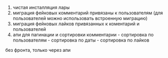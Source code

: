 1. чистая инсталляция лары
2. миграция фейковых комментарий привязаны к пользователям (для пользователей можно использовать встроенную миграцию)
3. миграция фейковых лайков привязанных к коментарий и пользователей
4. апи для пагинации и сортировки комментарии - сортировка по пользователям - сортировка по даты - сортировка по лайков

без фронта, только через апи